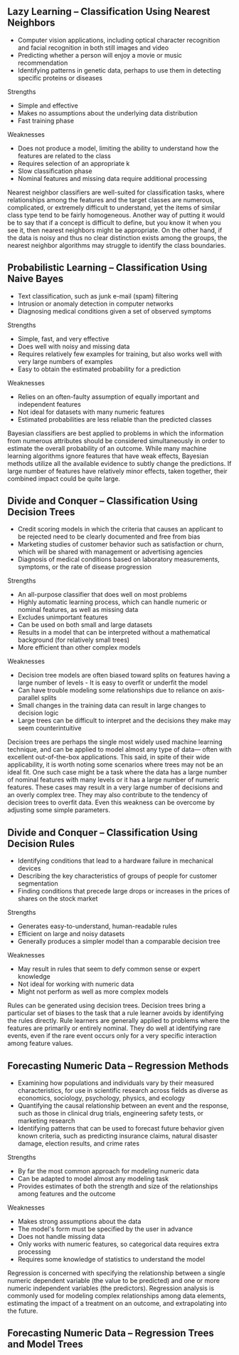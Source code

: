 
Lazy Learning – Classification Using Nearest Neighbors
-------------------------------------------------------

- Computer vision applications, including optical character recognition and facial recognition in both still images and video 
- Predicting whether a person will enjoy a movie or music recommendation 
- Identifying patterns in genetic data, perhaps to use them in detecting specific proteins or diseases

Strengths
- Simple and effective
- Makes no assumptions about the underlying data distribution
- Fast training phase

Weaknesses
- Does not produce a model, limiting the ability to understand how the features are related to the class
- Requires selection of an appropriate k
- Slow classification phase
- Nominal features and missing data require additional processing

Nearest neighbor classifiers are well-suited for classification tasks, where relationships among the features and the target classes are numerous, complicated, or extremely difficult to understand, yet the items of similar class type tend to be fairly homogeneous. Another way of putting it would be to say that if a concept is difficult to define, but you know it when you see it, then nearest neighbors might be appropriate. On the other hand, if the data is noisy and thus no clear distinction exists among the groups, the nearest neighbor algorithms may struggle to identify the class boundaries.


Probabilistic Learning – Classification Using Naive Bayes
----------------------------------------------------------

- Text classification, such as junk e-mail (spam) filtering 
- Intrusion or anomaly detection in computer networks 
- Diagnosing medical conditions given a set of observed symptoms

Strengths
- Simple, fast, and very effective 
- Does well with noisy and missing data 
- Requires relatively few examples for training, but also works well with very large numbers of examples 
- Easy to obtain the estimated probability for a prediction

Weaknesses
- Relies on an often-faulty assumption of equally important and independent features 
- Not ideal for datasets with many numeric features 
- Estimated probabilities are less reliable than the predicted classes

Bayesian classifiers are best applied to problems in which the information from numerous attributes should be considered simultaneously in order to estimate the overall probability of an outcome. While many machine learning algorithms ignore features that have weak effects, Bayesian methods utilize all the available evidence to subtly change the predictions. If large number of features have relatively minor effects, taken together, their combined impact could be quite large.

Divide and Conquer – Classification Using Decision Trees
---------------------------------------------------------

- Credit scoring models in which the criteria that causes an applicant to be rejected need to be clearly documented and free from bias 
- Marketing studies of customer behavior such as satisfaction or churn, which will be shared with management or advertising agencies 
- Diagnosis of medical conditions based on laboratory measurements, symptoms, or the rate of disease progression

Strengths
- An all-purpose classifier that does well on most problems 
- Highly automatic learning process, which can handle numeric or nominal features, as well as missing data 
- Excludes unimportant features 
- Can be used on both small and large datasets 
- Results in a model that can be interpreted without a mathematical background (for relatively small trees) 
- More efficient than other complex models

Weaknesses
- Decision tree models are often biased toward splits on features having a large number of levels - It is easy to overfit or underfit the model 
- Can have trouble modeling some relationships due to reliance on axis-parallel splits 
- Small changes in the training data can result in large changes to decision logic 
- Large trees can be difficult to interpret and the decisions they make may seem counterintuitive

Decision trees are perhaps the single most widely used machine learning technique, and can be applied to model almost any type of data— often with excellent out-of-the-box applications. 
This said, in spite of their wide applicability, it is worth noting some scenarios where trees may not be an ideal fit. One such case might be a task where the data has a large number of nominal features with many levels or it has a large number of numeric features. These cases may result in a very large number of decisions and an overly complex tree. They may also contribute to the tendency of decision trees to overfit data. Even this weakness can be overcome by adjusting some simple parameters.

Divide and Conquer – Classification Using Decision Rules
---------------------------------------------------------

- Identifying conditions that lead to a hardware failure in mechanical devices
- Describing the key characteristics of groups of people for customer segmentation
- Finding conditions that precede large drops or increases in the prices of shares on the stock market

Strengths
- Generates easy-to-understand, human-readable rules
- Efficient on large and noisy datasets
- Generally produces a simpler model than a comparable decision tree

Weaknesses
- May result in rules that seem to defy common sense or expert knowledge
- Not ideal for working with numeric data
- Might not perform as well as more complex models

Rules can be generated using decision trees. Decision trees bring a particular set of biases to the task that a rule learner avoids by identifying the rules directly. 
Rule learners are generally applied to problems where the features are primarily or entirely nominal.
They do well at identifying rare events, even if the rare event occurs only for a very specific interaction among feature values.

Forecasting Numeric Data – Regression Methods
----------------------------------------------

- Examining how populations and individuals vary by their measured characteristics, for use in scientific research across fields as diverse as economics, sociology, psychology, physics, and ecology 
- Quantifying the causal relationship between an event and the response, such as those in clinical drug trials, engineering safety tests, or marketing research 
- Identifying patterns that can be used to forecast future behavior given known criteria, such as predicting insurance claims, natural disaster damage, election results, and crime rates

Strengths
- By far the most common approach for modeling numeric data 
- Can be adapted to model almost any modeling task 
- Provides estimates of both the strength and size of the relationships among features and the outcome

Weaknesses
- Makes strong assumptions about the data 
- The model's form must be specified by the user in advance 
- Does not handle missing data 
- Only works with numeric features, so categorical data requires extra processing 
- Requires some knowledge of statistics to understand the model

Regression is concerned with specifying the relationship between a single numeric dependent variable (the value to be predicted) and one or more numeric independent variables (the predictors). 
Regression analysis is commonly used for modeling complex relationships among data elements, estimating the impact of a treatment on an outcome, and extrapolating into the future.

Forecasting Numeric Data – Regression Trees and Model Trees
------------------------------------------------------------

